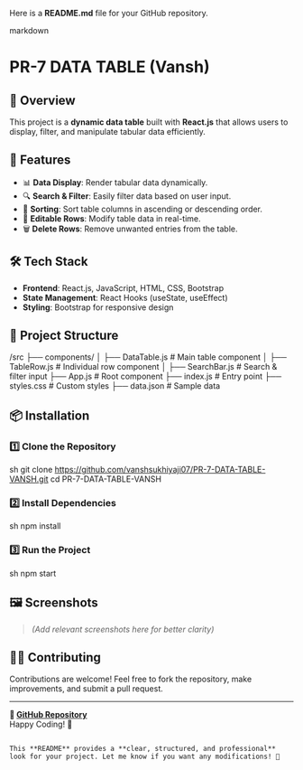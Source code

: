Here is a **README.md** file for your GitHub repository.  

markdown
# PR-7 DATA TABLE (Vansh)

## 📌 Overview
This project is a **dynamic data table** built with **React.js** that allows users to display, filter, and manipulate tabular data efficiently.

## 🚀 Features
- 📊 **Data Display**: Render tabular data dynamically.
- 🔍 **Search & Filter**: Easily filter data based on user input.
- 🔄 **Sorting**: Sort table columns in ascending or descending order.
- 📝 **Editable Rows**: Modify table data in real-time.
- 🗑️ **Delete Rows**: Remove unwanted entries from the table.

## 🛠️ Tech Stack
- **Frontend**: React.js, JavaScript, HTML, CSS, Bootstrap
- **State Management**: React Hooks (useState, useEffect)
- **Styling**: Bootstrap for responsive design

## 📂 Project Structure

/src
  ├── components/
  │   ├── DataTable.js   # Main table component
  │   ├── TableRow.js    # Individual row component
  │   ├── SearchBar.js   # Search & filter input
  ├── App.js             # Root component
  ├── index.js           # Entry point
  ├── styles.css         # Custom styles
  ├── data.json          # Sample data


## 📦 Installation
### 1️⃣ Clone the Repository
sh
git clone https://github.com/vanshsukhiyaji07/PR-7-DATA-TABLE-VANSH.git
cd PR-7-DATA-TABLE-VANSH

### 2️⃣ Install Dependencies
sh
npm install

### 3️⃣ Run the Project
sh
npm start


## 🖼️ Screenshots
> *(Add relevant screenshots here for better clarity)*

## 👨‍💻 Contributing
Contributions are welcome! Feel free to fork the repository, make improvements, and submit a pull request.


---

**🔗 [GitHub Repository](https://github.com/vanshsukhiyaji07/PR-7-DATA-TABLE-VANSH)**  
Happy Coding! 🚀
```

This **README** provides a **clear, structured, and professional** look for your project. Let me know if you want any modifications! 🚀
